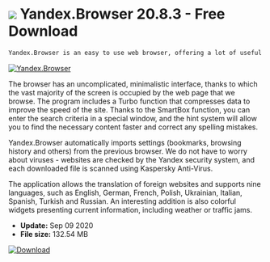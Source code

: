# ![](https://cdn.softexe.net/static/icon/7/yandex.browser-8309.png) Yandex.Browser 20.8.3 - Free Download

```sh
Yandex.Browser is an easy to use web browser, offering a lot of useful options for both less and more demanding users.
```
[![Yandex.Browser](https://gallery.dpcdn.pl/imgc/Tools/12056/g_-_420x350_1.5_-_x20121225203709_00.png)](https://softexe.net/win/internet/browsers/yandex.browser:hcRa.html)

The browser has an uncomplicated, minimalistic interface, thanks to which the vast majority of the screen is occupied by the web page that we browse. The program includes a Turbo function that compresses data to improve the speed of the site. Thanks to the SmartBox function, you can enter the search criteria in a special window, and the hint system will allow you to find the necessary content faster and correct any spelling mistakes.
 
 Yandex.Browser automatically imports settings (bookmarks, browsing history and others) from the previous browser. We do not have to worry about viruses - websites are checked by the Yandex security system, and each downloaded file is scanned using Kaspersky Anti-Virus.
 
 The application allows the translation of foreign websites and supports nine languages, such as English, German, French, Polish, Ukrainian, Italian, Spanish, Turkish and Russian. An interesting addition is also colorful widgets presenting current information, including weather or traffic jams.


- **Update:** Sep 09 2020
- **File size:** 132.54 MB

[![Download](https://cdn.softexe.net/static/img/download.png)](https://softexe.net/win/internet/browsers/yandex.browser:hcRa.html)

